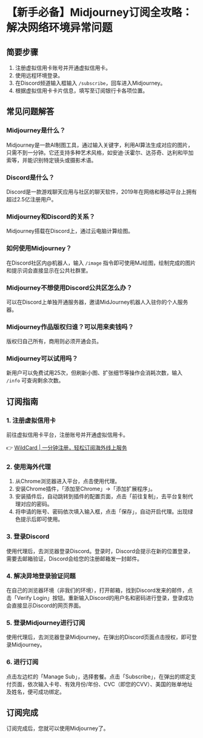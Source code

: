 # 【新手必备】Midjourney订阅全攻略：解决网络环境异常问题

## 简要步骤

1. 注册虚拟信用卡账号并开通虚拟信用卡。
2. 使用远程环境登录。
3. 在Discord频道输入框输入 `/subscribe`，回车进入Midjourney。
4. 根据虚拟信用卡卡片信息，填写至订阅银行卡各项位置。

## 常见问题解答

### Midjourney是什么？
Midjourney是一款AI制图工具，通过输入关键字，利用AI算法生成对应的图片，只需不到一分钟。它还支持多种艺术风格，如安迪·沃霍尔、达芬奇、达利和毕加索等，并能识别特定镜头或摄影术语。

### Discord是什么？
Discord是一款游戏聊天应用与社区的聊天软件，2019年在网络和移动平台上拥有超过2.5亿注册用户。

### Midjourney和Discord的关系？
Midjourney搭载在Discord上，通过云电脑计算绘图。

### 如何使用Midjourney？
在Discord社区内@机器人，输入 `/image` 指令即可使用MJ绘图，绘制完成的图片和提示词会直接显示在公共社群里。

### Midjourney不想使用Discord公共区怎么办？
可以在Discord上单独开通服务器，邀请MidJourney机器人入驻你的个人服务器。

### Midjourney作品版权归谁？可以用来卖钱吗？
版权归自己所有，商用则必须开通会员。

### Midjourney可以试用吗？
新用户可以免费试用25次，但刷新小图、扩张细节等操作会消耗次数，输入 `/info` 可查询剩余次数。

## 订阅指南

### 1. 注册虚拟信用卡
前往虚拟信用卡平台，注册账号并开通虚拟信用卡。

👉 [WildCard | 一分钟注册，轻松订阅海外线上服务](https://bbtdd.com/WildCard)

### 2. 使用海外代理
1. 从Chrome浏览器进入平台，点击使用代理。
2. 安装Chrome插件，「添加至Chrome」->「添加扩展程序」。
3. 安装插件后，自动跳转到插件的配置页面，点击「前往复制」，去平台复制代理对应的密码。
4. 将申请的账号、密码依次填入输入框，点击「保存」，自动开启代理。出现绿色提示后即可使用。

### 3. 登录Discord
使用代理后，去浏览器登录Discord。登录时，Discord会提示在新的位置登录，需要去邮箱验证，Discord会给您的注册邮箱发一封邮件。

### 4. 解决异地登录验证问题
在自己的浏览器环境（非我们的环境），打开邮箱，找到Discord发来的邮件，点击「Verify Login」按钮。重新输入Discord的用户名和密码进行登录，登录成功会直接显示Discord的网页界面。

### 5. 登录Midjourney进行订阅
使用代理后，去浏览器登录Midjourney。在弹出的Discord页面点击授权，即可登录Midjourney。

### 6. 进行订阅
点击左边栏的「Manage Sub」，选择套餐。点击「Subscribe」，在弹出的绑定支付页面，依次输入卡号、有效月份/年份、CVC（即您的CVV）、美国的账单地址及姓名，便可成功绑定。

## 订阅完成
订阅完成后，您就可以使用Midjourney了。